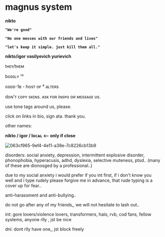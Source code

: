 # magnus system
**nikto**


**`"We're good"`**

**`"No one messes with our friends and lives"`**

**`"let's keep it simple. just kill them all."`**

**nikto/igor vasilyevich yurievich**

tʜᴇʏ/tʜᴇᴍ

bᴏᴅɪʟʏ ¹³

osᴅᴅ-1ʙ - hᴏsᴛ ᴏғ ⁴ aʟᴛᴇʀs

dᴏɴ'ᴛ ᴄᴏᴘʏ sᴋɪɴs. ᴀsᴋ ғᴏʀ iɴsᴘᴏ ᴏʀ ᴍᴇssᴀɢᴇ ᴜs.

use tone tags around us, please.

click on links in bio, sign ata. thank you.

other names:

**nikto / igor / loᴄᴀʟ <-- only if close**






![063cf965-9ef4-4e11-a38e-7c8226cb13b9](https://github.com/user-attachments/assets/fad4f9fd-4f4a-4bf3-af1b-6a192bd3aa4b)




disorders: social anxiety, depression, intermittent explosive disorder, phonophobia, hyperacusis, adhd, dyslexia, selective muteness, ptsd.. (many of these are dionosged by a professional..)

due to my social anxiety i would prefer if you int first, if i don't know you well and i type rudely please forgive me in advance, that rude typing is a cover up for fear..

anti-harassment and anti-bullying.. 


do not go after any of my friends,, we will not hesitate to lash out..


int: gore lovers/violence lovers, transformers, halo, rvb, cod fans, fellow systems, anyone rlly , jst be nice

dni: dont rlly have one,, jst block freely








